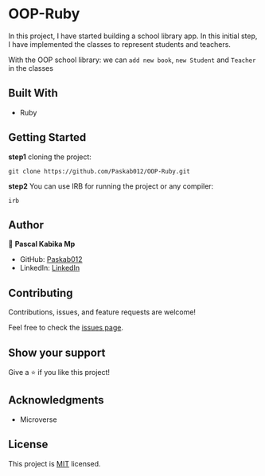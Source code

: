 # OOP-Ruby

In this project, I have started building a school library app. In this initial step, I have implemented the classes to represent students and teachers.

With the OOP school library: we can
`add new book`,
`new Student` and
`Teacher` in the classes

## Built With

- Ruby

## Getting Started

**step1** cloning the project:

```
git clone https://github.com/Paskab012/OOP-Ruby.git
```

**step2** You can use IRB for running the project or any compiler:

```
irb
```

## Author

👤 **Pascal Kabika Mp**

- GitHub: [Paskab012](https://github.com/KABIKA681?tab=overview&from=2021-12-01&to=2021-12-31)
- LinkedIn: [LinkedIn](https://www.linkedin.com/in/pascal-kabika-443061220/)

## Contributing

Contributions, issues, and feature requests are welcome!

Feel free to check the [issues page](../../issues/).

## Show your support

Give a ⭐️ if you like this project!

## Acknowledgments

- Microverse

## License

This project is [MIT](./MIT.md) licensed.
